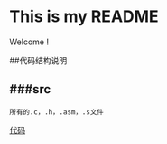 # This is my README
Welcome !

##代码结构说明


###src 
---------

	所有的.c，.h，.asm，.s文件

[代码](src/app/isr.h)